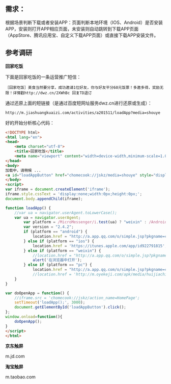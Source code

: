 需求：
--------

根据场景判断下载或者安装APP：页面判断本地环境（IOS、Android）是否安装APP，安装则打开APP相应页面，未安装则自动跳转到下载APP页面（AppStore、腾讯应用宝、自定义下载APP页面）或直接下载APP安装文件。

参考调研
------------

**回家吃饭**

下面是回家吃饭的一条运营推广短信：

    ［回家吃饭］美食当然要分享，成功邀请1位好友，你与好友平分60元饭票！多邀多得，奖励无限！详情戳http://dwz.cn/2XWhBc 回复TD退订
    
通过还原上面的短链接（是通过百度短网址服务dwz.cn进行还原或生成）：

    http://m.jiashuangkuaizi.com/activities/a201511/loadApp?media=shouye

好的开始分析核心代码：
```html
<!DOCTYPE html>
<html lang="en">
<head>
    <meta charset="utf-8">
    <title>回家吃饭</title>
    <meta name="viewport" content="width=device-width,minimum-scale=1.0,maximum-scale=1.0,user-scalable=no">
</head>
<body>
加载中，请稍候 ...
<a id="loadAppButton" href="chomecook://jskz/media=shouye" style="display:none;width:0px;height:0px;"></a>
</body>
<script>
var iframe = document.createElement('iframe');
iframe.style.cssText = 'display:none;width:0px;height:0px;';
document.body.appendChild(iframe);

function loadApp() {
    //var ua = navigator.userAgent.toLowerCase();
    var ua = navigator.userAgent;
        var platform = /MicroMessenger/i.test(ua) ? "weixin" : /Android/i.test(ua) ? "android" : /iPhone|iPad|iPod/i.test(ua) ? "ios" : "pc";
        var version = "2.4.2";
        if (platform == "android") {
            location.href = "http://a.app.qq.com/o/simple.jsp?pkgname=com.privatekitchen.huijia";
        } else if (platform == "ios") {
            location.href = 'https://itunes.apple.com/app/id922791815';
        } else if (platform == "weixin") {
            //location.href = "http://a.app.qq.com/o/simple.jsp?pkgname=com.privatekitchen.huijia";
            alert('在浏览器中打开');
        } else if (platform == "pc") {
            location.href = "http://a.app.qq.com/o/simple.jsp?pkgname=com.privatekitchen.huijia";
      	    //location.href = 'http://m.oyekeji.com/apk/media/huijiachifan/huijiachifan_user_' + version + '.apk';
    }
}

var doOpenApp = function() {
    //iframe.src = 'chomecook://jskz/action_name=HomePage';
    setTimeout('loadApp();', 3000);
    document.getElementById('loadAppButton').click();
};
window.onload=function(){
    doOpenApp();
}
</script>
</html>
```
**京东触屏**

m.jd.com

**淘宝触屏**

m.taobao.com

